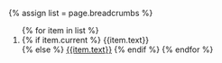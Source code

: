 
{% assign list = page.breadcrumbs %}
<nav class="usa-breadcrumb 
{% if page.breadcrumbWrapping == true %} 
  usa-breadcrumb--wrap 
{% endif %}" aria-label="Breadcrumbs,,">
  <ol class="usa-breadcrumb__list">
  {% for item in list %}
    <li class="usa-breadcrumb__list-item 
    {% if item.current %} 
      usa-current"
      aria-current="page"
    {% else %}
      "
    {% endif %}>
    {% if item.current %}
     <span>{{item.text}}</span>
    </li>
    {% else %}
    <a href="{{item.link}}" class="usa-breadcrumb__link"><span>{{item.text}}</span></a>
    {% endif %}
    </li>
    {% endfor %}
  </ol>
</nav>